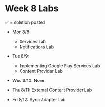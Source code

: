 # Week 8 Labs

&#x2705; = solution posted

- Mon 8/8:
  - Services Lab
  - Notifications Lab


- Tue 8/9:
  - Implementing Google Play Services Lab
  - Content Provider Lab


- Wed 8/10: None


- Thu 8/11: External Content Provider Lab


- Fri 8/12: Sync Adapter Lab
